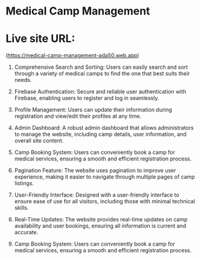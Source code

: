 # Medical Camp Management
# Live site URL:  
(https://medical-camp-management-ada50.web.app)

1) Comprehensive Search and Sorting: Users can easily search and sort through a variety of medical camps to find the one that best suits their needs.

2) Firebase Authentication: Secure and reliable user authentication with Firebase, enabling users to register and log in seamlessly.

3) Profile Management: Users can update their information during registration and view/edit their profiles at any time.

4) Admin Dashboard: A robust admin dashboard that allows administrators to manage the website, including camp details, user information, and overall site content.

5) Camp Booking System: Users can conveniently book a camp for medical services, ensuring a smooth and efficient registration process.

6) Pagination Feature: The website uses pagination to improve user experience, making it easier to navigate through multiple pages of camp listings.

7) User-Friendly Interface: Designed with a user-friendly interface to ensure ease of use for all visitors, including those with minimal technical skills.

9) Real-Time Updates: The website provides real-time updates on camp availability and user bookings, ensuring all information is current and accurate.

10) Camp Booking System: Users can conveniently book a camp for medical services, ensuring a smooth and efficient registration process.
